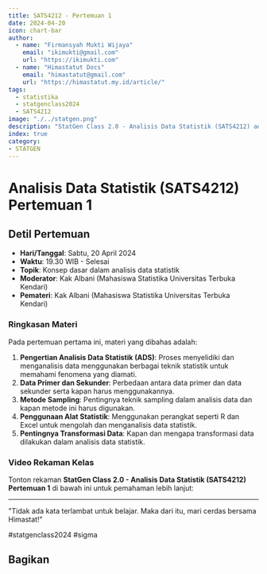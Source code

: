 ```yaml
--- 
title: SATS4212 - Pertemuan 1
date: 2024-04-20
icon: chart-bar
author:
  - name: "Firmansyah Mukti Wijaya"
    email: "ikimukti@gmail.com"
    url: "https://ikimukti.com"
  - name: "Himastatut Docs"
    email: "himastatut@gmail.com"
    url: "https://himastatut.my.id/article/"
tags:
  - statistika
  - statgenclass2024
  - SATS4212
image: "./../statgen.png"
description: "StatGen Class 2.0 - Analisis Data Statistik (SATS4212) adalah program untuk memperkenalkan mahasiswa pada konsep dasar analisis data statistik dan aplikasinya dalam statistika."
index: true
category: 
- STATGEN
--- 
```


# Analisis Data Statistik (SATS4212) Pertemuan 1

## Detil Pertemuan

- **Hari/Tanggal**: Sabtu, 20 April 2024  
- **Waktu**: 19.30 WIB - Selesai  
- **Topik**: Konsep dasar dalam analisis data statistik  
- **Moderator**: Kak Albani (Mahasiswa Statistika Universitas Terbuka Kendari)  
- **Pemateri**: Kak Albani (Mahasiswa Statistika Universitas Terbuka Kendari)

### Ringkasan Materi
Pada pertemuan pertama ini, materi yang dibahas adalah:
1. **Pengertian Analisis Data Statistik (ADS)**: Proses menyelidiki dan menganalisis data menggunakan berbagai teknik statistik untuk memahami fenomena yang diamati.
2. **Data Primer dan Sekunder**: Perbedaan antara data primer dan data sekunder serta kapan harus menggunakannya.
3. **Metode Sampling**: Pentingnya teknik sampling dalam analisis data dan kapan metode ini harus digunakan.
4. **Penggunaan Alat Statistik**: Menggunakan perangkat seperti R dan Excel untuk mengolah dan menganalisis data statistik.
5. **Pentingnya Transformasi Data**: Kapan dan mengapa transformasi data dilakukan dalam analisis data statistik.

### Video Rekaman Kelas
Tonton rekaman **StatGen Class 2.0 - Analisis Data Statistik (SATS4212) Pertemuan 1** di bawah ini untuk pemahaman lebih lanjut:

<VidStack  
  src="https://www.youtube.com/watch?v=pHJfLtTMPnw"  
  title="StatGen Class 2.0 - Analisis Data Statistik (SATS4212) Pertemuan 1"
/>

--- 

"Tidak ada kata terlambat untuk belajar. Maka dari itu, mari cerdas bersama Himastat!"

#statgenclass2024 #sigma


## Bagikan
<Share colorful />
<GitContributors />
<GitChangelog />